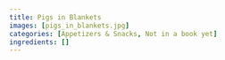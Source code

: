 ```yaml
---
title: Pigs in Blankets
images: [pigs_in_blankets.jpg]
categories: [Appetizers & Snacks, Not in a book yet]
ingredients: []
---
```





